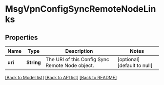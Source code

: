 # MsgVpnConfigSyncRemoteNodeLinks

## Properties
Name | Type | Description | Notes
------------ | ------------- | ------------- | -------------
**uri** | **String** | The URI of this Config Sync Remote Node object. | [optional] [default to null]

[[Back to Model list]](../README.md#documentation-for-models) [[Back to API list]](../README.md#documentation-for-api-endpoints) [[Back to README]](../README.md)



